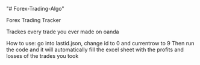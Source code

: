 "# Forex-Trading-Algo" 

Forex Trading Tracker 

Trackes every trade you ever made on oanda

How to use: go into lastid.json, change id to 0 and currentrow to 9
Then run the code and it will automatically fill the excel sheet with the profits and losses of the trades you took
